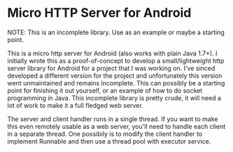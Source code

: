 # Micro HTTP Server for Android

NOTE: This is an incomplete library. Use as an example or maybe a starting point.

This is a micro http server for Android (also works with plain Java 1.7+). I initially wrote this as a proof-of-concept to develop a small/lightweight http server library for Android for a project that I was working on. I've sinced developed a different version for the project and unfortunately this version went unmaintained and remains incomplete. This can possibly be a starting point for finishing it out yourself, or an example of how to do socket programming in Java. This incomplete library is pretty crude, it will need a lot of work to make it a full fledged web server.

The server and client handler runs in a single thread. If you want to make this even remotely usable as a web server, you'll need to handle each client in a separate thread. One possibily is to modify the client handler to implement Runnable and then use a thread pool with executor service.
